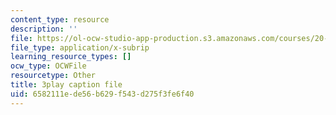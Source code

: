 ```yaml
---
content_type: resource
description: ''
file: https://ol-ocw-studio-app-production.s3.amazonaws.com/courses/20-219-becoming-the-next-bill-nye-writing-and-hosting-the-educational-show-january-iap-2015/6582111ede56b629f543d275f3fe6f40_VHyCh1mDneE.srt
file_type: application/x-subrip
learning_resource_types: []
ocw_type: OCWFile
resourcetype: Other
title: 3play caption file
uid: 6582111e-de56-b629-f543-d275f3fe6f40
---
```

